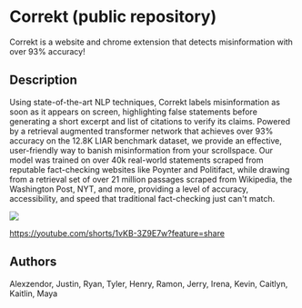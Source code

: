 

# Correkt (public repository)
Correkt is a website and chrome extension that detects misinformation with over 93% accuracy! 

## Description
Using state-of-the-art NLP techniques, Correkt labels misinformation as soon as it appears on screen, highlighting false statements before generating a short excerpt and list of citations to verify its claims. Powered by a retrieval augmented transformer network that achieves over 93% accuracy on the 12.8K LIAR benchmark dataset, we provide an effective, user-friendly way to banish misinformation from your scrollspace. Our model was trained on over 40k real-world statements scraped from reputable fact-checking websites like Poynter and Politifact, while drawing from a retrieval set of over 21 million passages scraped from Wikipedia, the Washington Post, NYT, and more, providing a level of accuracy, accessibility, and speed that traditional fact-checking just can't match. 

![](https://github.com/correkt-public/settings.gif)

https://youtube.com/shorts/1vKB-3Z9E7w?feature=share

## Authors
Alexzendor, Justin, Ryan, Tyler, Henry, Ramon, Jerry, Irena, Kevin, Caitlyn, Kaitlin, Maya

